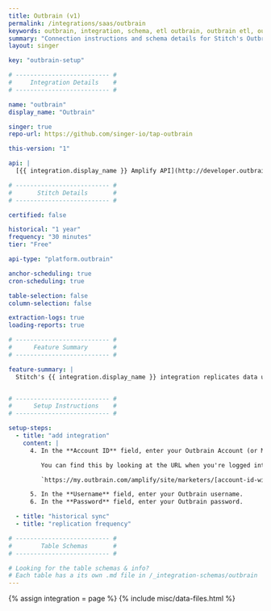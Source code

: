 ```yaml
---
title: Outbrain (v1)
permalink: /integrations/saas/outbrain
keywords: outbrain, integration, schema, etl outbrain, outbrain etl, outbrain schema
summary: "Connection instructions and schema details for Stitch's Outbrain integration."
layout: singer

key: "outbrain-setup"

# -------------------------- #
#     Integration Details    #
# -------------------------- #

name: "outbrain"
display_name: "Outbrain"

singer: true
repo-url: https://github.com/singer-io/tap-outbrain

this-version: "1"

api: |
  [{{ integration.display_name }} Amplify API](http://developer.outbrain.com/home-page/amplify-api/){:target="new"}

# -------------------------- #
#       Stitch Details       #
# -------------------------- #

certified: false

historical: "1 year"
frequency: "30 minutes"
tier: "Free"

api-type: "platform.outbrain"

anchor-scheduling: true
cron-scheduling: true

table-selection: false
column-selection: false

extraction-logs: true
loading-reports: true

# -------------------------- #
#      Feature Summary       #
# -------------------------- #

feature-summary: |
  Stitch's {{ integration.display_name }} integration replicates data using the {{ integration.api | flatify | strip }}. Refer to the [Schema](#schema) section for a list of objects available for replication.


# -------------------------- #
#      Setup Instructions    #
# -------------------------- #

setup-steps:
  - title: "add integration"
    content: |
      4. In the **Account ID** field, enter your Outbrain Account (or Marketer) ID. 

         You can find this by looking at the URL when you're logged into your Outbrain account. The Account ID looks something like this: `0f4b02153ee75f3c9dc4fc128ab041962` and is located between `marketers` and `campaigns`, if you're looking at the Overview dashboard:

         `https://my.outbrain.com/amplify/site/marketers/[account-id-will-be-here]/campaigns/overview`

      5. In the **Username** field, enter your Outbrain username.
      6. In the **Password** field, enter your Outbrain password.

  - title: "historical sync"
  - title: "replication frequency"

# -------------------------- #
#        Table Schemas       #
# -------------------------- #

# Looking for the table schemas & info?
# Each table has a its own .md file in /_integration-schemas/outbrain
---
```

{% assign integration = page %}
{% include misc/data-files.html %}